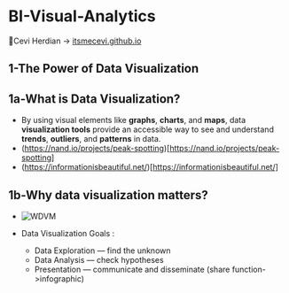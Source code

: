 # BI-Visual-Analytics

<span>&#129311;</span>Cevi Herdian -> [itsmecevi.github.io](https://itsmecevi.github.io/) 

## 1-The Power of Data Visualization

## 1a-What is Data Visualization? 

* By using visual elements like **graphs**, **charts**, and **maps**, data **visualization tools** provide an accessible way to see and understand **trends**, **outliers**, and **patterns** in data.
* (https://nand.io/projects/peak-spotting)[https://nand.io/projects/peak-spotting]
* (https://informationisbeautiful.net/)[https://informationisbeautiful.net/]


## 1b-Why data visualization matters?

* ![WDVM](https://user-images.githubusercontent.com/27078712/72880236-11d3b380-3d31-11ea-82a2-7be5c6087ea2.PNG)
* Data Visualization Goals : 

     * Data Exploration — find the unknown
     * Data Analysis — check hypotheses
     * Presentation — communicate and disseminate (share function->infographic)
